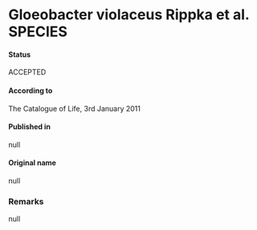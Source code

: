 Gloeobacter violaceus Rippka et al. SPECIES
=======

#### Status
ACCEPTED

#### According to
The Catalogue of Life, 3rd January 2011

#### Published in
null

#### Original name
null

### Remarks
null